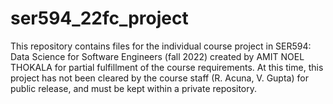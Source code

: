 # ser594_22fc_project
This repository contains files for the individual course project in SER594: Data Science for Software Engineers (fall 2022) created by AMIT NOEL THOKALA for partial fulfillment of the course requirements.  At this time, this project has not been cleared by the course staff (R. Acuna, V. Gupta) for public release, and must be kept within a private repository.
